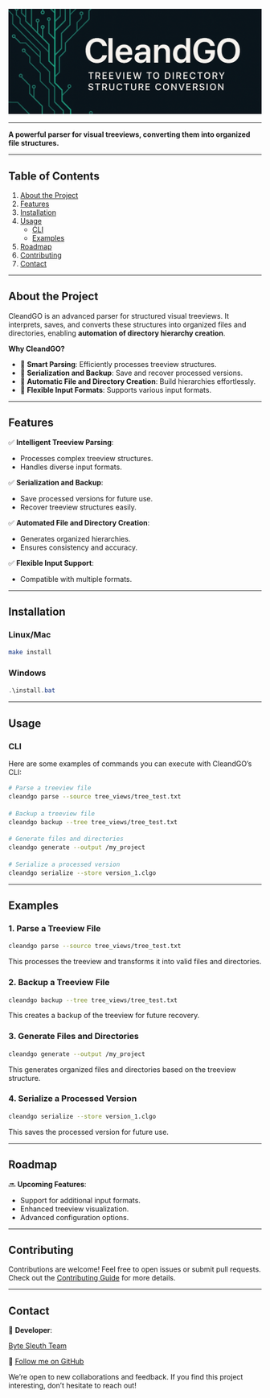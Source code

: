 ![CleandGO Banner](docs/assets/top_banner_a.png)

---

**A powerful parser for visual treeviews, converting them into organized file structures.**

---

## **Table of Contents**

1. [About the Project](#about-the-project)
2. [Features](#features)
3. [Installation](#installation)
4. [Usage](#usage)
    - [CLI](#cli)
    - [Examples](#examples)
5. [Roadmap](#roadmap)
6. [Contributing](#contributing)
7. [Contact](#contact)

---

## **About the Project**

CleandGO is an advanced parser for structured visual treeviews. It interprets, saves, and converts these structures into organized files and directories, enabling **automation of directory hierarchy creation**.

**Why CleandGO?**

- 🌟 **Smart Parsing**: Efficiently processes treeview structures.
- 💾 **Serialization and Backup**: Save and recover processed versions.
- 📂 **Automatic File and Directory Creation**: Build hierarchies effortlessly.
- 🔄 **Flexible Input Formats**: Supports various input formats.

---

## **Features**

✅ **Intelligent Treeview Parsing**:

- Processes complex treeview structures.
- Handles diverse input formats.

✅ **Serialization and Backup**:

- Save processed versions for future use.
- Recover treeview structures easily.

✅ **Automated File and Directory Creation**:

- Generates organized hierarchies.
- Ensures consistency and accuracy.

✅ **Flexible Input Support**:

- Compatible with multiple formats.

---

## **Installation**

### **Linux/Mac**

```bash
make install
```

### **Windows**

```powershell
.\install.bat
```

---

## **Usage**

### CLI

Here are some examples of commands you can execute with CleandGO’s CLI:

```bash
# Parse a treeview file
cleandgo parse --source tree_views/tree_test.txt

# Backup a treeview file
cleandgo backup --tree tree_views/tree_test.txt

# Generate files and directories
cleandgo generate --output /my_project

# Serialize a processed version
cleandgo serialize --store version_1.clgo
```

---

## **Examples**

### **1. Parse a Treeview File**

```bash
cleandgo parse --source tree_views/tree_test.txt
```

This processes the treeview and transforms it into valid files and directories.

### **2. Backup a Treeview File**

```bash
cleandgo backup --tree tree_views/tree_test.txt
```

This creates a backup of the treeview for future recovery.

### **3. Generate Files and Directories**

```bash
cleandgo generate --output /my_project
```

This generates organized files and directories based on the treeview structure.

### **4. Serialize a Processed Version**

```bash
cleandgo serialize --store version_1.clgo
```

This saves the processed version for future use.

---

## **Roadmap**

🔜 **Upcoming Features**:

- Support for additional input formats.
- Enhanced treeview visualization.
- Advanced configuration options.

---

## **Contributing**

Contributions are welcome! Feel free to open issues or submit pull requests. Check out the [Contributing Guide](docs/CONTRIBUTING.md) for more details.

---

## **Contact**

💌 **Developer**:

[Byte Sleuth Team](mailto:faelmori@gmail.com)

💼 [Follow me on GitHub](https://github.com/rafa-mori)

We’re open to new collaborations and feedback. If you find this project interesting, don’t hesitate to reach out!
